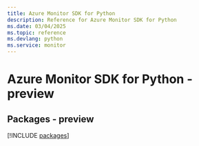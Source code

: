 ```yaml
---
title: Azure Monitor SDK for Python
description: Reference for Azure Monitor SDK for Python
ms.date: 03/04/2025
ms.topic: reference
ms.devlang: python
ms.service: monitor
---
```

# Azure Monitor SDK for Python - preview
## Packages - preview
[!INCLUDE [packages](monitor-index.md)]